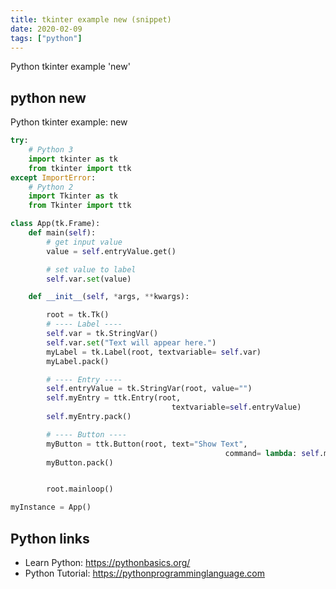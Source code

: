 ```yaml
---
title: tkinter example new (snippet)
date: 2020-02-09
tags: ["python"]
---
```

Python tkinter example 'new'


## python new

Python tkinter example: new

```python
try:
    # Python 3
    import tkinter as tk
    from tkinter import ttk
except ImportError:
    # Python 2
    import Tkinter as tk
    from Tkinter import ttk

class App(tk.Frame):
    def main(self):
        # get input value
        value = self.entryValue.get()

        # set value to label
        self.var.set(value)

    def __init__(self, *args, **kwargs):

        root = tk.Tk()
        # ---- Label ----
        self.var = tk.StringVar()
        self.var.set("Text will appear here.")
        myLabel = tk.Label(root, textvariable= self.var)
        myLabel.pack()

        # ---- Entry ----
        self.entryValue = tk.StringVar(root, value="")
        self.myEntry = ttk.Entry(root,
                                    textvariable=self.entryValue)
        self.myEntry.pack()

        # ---- Button ----
        myButton = ttk.Button(root, text="Show Text",
                                                command= lambda: self.main())
        myButton.pack()


        root.mainloop()

myInstance = App()

```

## Python links

- Learn Python: https://pythonbasics.org/
- Python Tutorial: https://pythonprogramminglanguage.com
